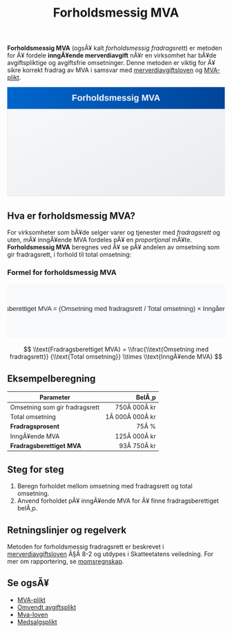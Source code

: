 ﻿---
title: "Forholdsmessig MVA"
meta_title: "Forholdsmessig MVA"
meta_description: '**Forholdsmessig MVA** (ogsÃ¥ kalt *forholdsmessig fradragsrett*) er metoden for Ã¥ fordele **inngÃ¥ende merverdiavgift** nÃ¥r en virksomhet har bÃ¥de avgiftspl...'
slug: forholdsmessig-mva
type: blog
layout: pages/single
---

**Forholdsmessig MVA** (ogsÃ¥ kalt *forholdsmessig fradragsrett*) er metoden for Ã¥ fordele **inngÃ¥ende merverdiavgift** nÃ¥r en virksomhet har bÃ¥de avgiftspliktige og avgiftsfrie omsetninger. Denne metoden er viktig for Ã¥ sikre korrekt fradrag av MVA i samsvar med [merverdiavgiftsloven](/blogs/regnskap/mva-loven "Mva-loven") og [MVA-plikt](/blogs/regnskap/mva-plikt "MVA-plikt").

![Forholdsmessig MVA](forholdsmessig-mva-image.svg)

## Hva er forholdsmessig MVA?

For virksomheter som bÃ¥de selger varer og tjenester med *fradragsrett* og uten, mÃ¥ inngÃ¥ende MVA fordeles pÃ¥ en *proportjonal* mÃ¥te. **Forholdsmessig MVA** beregnes ved Ã¥ se pÃ¥ andelen av omsetning som gir fradragsrett, i forhold til total omsetning:

### Formel for forholdsmessig MVA

![Formel for forholdsmessig MVA](forholdsmessig-mva-formel.svg)

$$
\\text{Fradragsberettiget MVA} = \\frac{\\text{Omsetning med fradragsrett}}
{\\text{Total omsetning}} \\times \\text{InngÃ¥ende MVA}
$$

## Eksempelberegning

| Parameter                                    | BelÃ¸p      |
|----------------------------------------------|-----------:|
| Omsetning som gir fradragsrett               | 750Â 000Â kr |
| Total omsetning                              |1Â 000Â 000Â kr|
| **Fradragsprosent**                          | 75Â %       |
| InngÃ¥ende MVA                                 |125Â 000Â kr |
| **Fradragsberettiget MVA**                   | 93Â 750Â kr  |

## Steg for steg

1. Beregn forholdet mellom omsetning med fradragsrett og total omsetning.
2. Anvend forholdet pÃ¥ inngÃ¥ende MVA for Ã¥ finne fradragsberettiget belÃ¸p.

## Retningslinjer og regelverk

Metoden for forholdsmessig fradragsrett er beskrevet i [merverdiavgiftsloven](/blogs/regnskap/mva-loven "Mva-loven") Â§Â 8-2 og utdypes i Skatteetatens veiledning. For mer om rapportering, se [momsregnskap](/blogs/regnskap/momsregnskap "Momsregnskap").

## Se ogsÃ¥

- [MVA-plikt](/blogs/regnskap/mva-plikt "MVA-plikt")
- [Omvendt avgiftsplikt](/blogs/regnskap/omvendt-avgiftsplikt "Omvendt avgiftsplikt")
- [Mva-loven](/blogs/regnskap/mva-loven "Mva-loven")
- [Medsalgsplikt](/blogs/regnskap/medsalgsplikt "Hva er Medsalgsplikt? Komplett Guide til Medsalgsplikt og Merverdiavgift")
